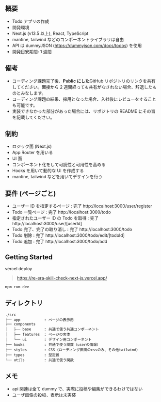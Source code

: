 ## 概要

- Todo アプリの作成
- 開発環境
- Next.js (v13.5 以上), React, TypeScript
- mantine, tailwind などのコンポーネントライブラリは自由
- API は dummyJSON (https://dummyjson.com/docs/todos) を使用
- 開発目安期間: 1 週間

## 備考

- コーディング課題完了後、**Public にした**GitHub リポジトリのリンクを共有してください。面接から 2 週間経っても共有がなされない場合、辞退したものとみなします。
- コーディング課題の結果、採用となった場合、入社後にレビューをすることも可能です。
- 実装できなかった部分があった場合には、リポジトリの README にその旨を記載してください。

## 制約

- ロジック面 (Next.js)
- App Router を用いる
- UI 面
- コンポーネント化をして可読性と可用性を高める
- Hooks を用いて動的な UI を作成する
- mantine, tailwind などを用いてデザインを行う

## 要件 (ページごと)

- ユーザー ID を指定するページ : 完了 http://localhost:3000/user/register
- Todo 一覧ページ : 完了 http://localhost:3000/todo
- 指定されたユーザー ID の Todo を取得 : 完了 http://localhost:3000/user/[userId]
- Todo 完了、完了の取り消し : 完了 http://localhost:3000/todo
- Todo 削除 : 完了 http://localhost:3000/todo/edit/[todoId]
- Todo 追加 : 完了 http://localhost:3000/todo/add

## Getting Started

vercel deploy

> https://re-era-skill-check-next-js.vercel.app/

```bash
npm run dev
```

## ディレクトリ

```
./src
├── app           : ページの表示用
├── components
│   ├── base      : 共通で使う共通コンポーネント
│   ├── features  : ページの実体
│   └── ui        : デザイン用コンポーネント
├── hooks         : 共通で使う関数（userの情報）
├── styles        : CSS（ローディング画面のcssのみ、その他tailwind）
├── types         : 型定義
└── utils         : 共通で使う関数
```

## メモ

- api 関連は全て dummy で、実際に投稿や編集ができるわけではない
- ユーザ画像の投稿、表示は未実装

